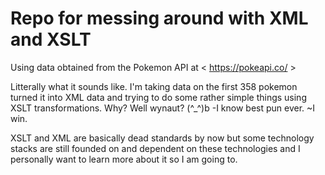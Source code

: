 # Repo for messing around with XML and XSLT

Using data obtained from the Pokemon API at < https://pokeapi.co/ >

Litterally what it sounds like. I'm taking data on the first 358 pokemon turned it into XML data and trying to do some rather simple things using XSLT transformations. Why? Well wynaut? (^_^)b -I know best pun ever. ~I win.

XSLT and XML are basically dead standards by now but some technology stacks are still founded on and dependent on these technologies and I personally want to learn more about it so I am going to. 